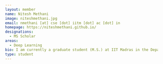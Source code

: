 ```yaml
---
layout: member
name: Nitesh Methani
image: niteshmethani.jpg
email: nmethani [at] cse [dot] iitm [dot] ac [dot] in
homepage: https://niteshmethani.github.io/
designations: 
  - MS Scholar
areas:
  - Deep Learning
bio: I am currently a graduate student (M.S.) at IIT Madras in the Department of Computer Science, with an undergraduate degree in Information Technology from Amravati University, India. I am working with Prof. Mitesh M. Khapra on the Visual Question Answering task which is at the intersection of Computer Vision  and Natural Language Processing. My main focus of research is to solve real life problems with Deep Learning techniques.
type: student
---
```

